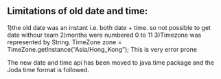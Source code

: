Limitations of old date and time:
---------------------------------
1)the old date was an instant i.e. both date + time. so not possible to get date withour team
2)months were numbered 0 to 11
3)Timezone was represented by String. TimeZone zone = TimeZone.getInstance(“Asia/Hong_Kong”); This is very error prone

The new date and time api has been moved to java.time package and the Joda time format is followed.